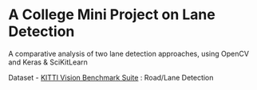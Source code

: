 # A College Mini Project on Lane Detection
A comparative analysis of two lane detection approaches, using OpenCV and Keras & SciKitLearn

Dataset - [KITTI Vision Benchmark Suite](https://www.cvlibs.net/datasets/kitti/) : Road/Lane Detection
